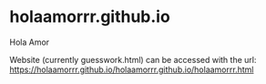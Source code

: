 # holaamorrr.github.io
Hola Amor

Website (currently guesswork.html) can be accessed with the url: https://holaamorrr.github.io/holaamorrr.github.io/holaamorrr.html
